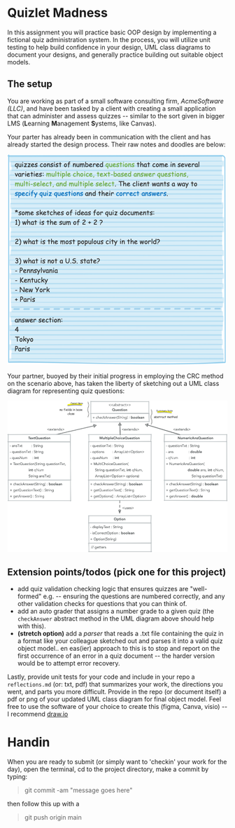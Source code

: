 # Quizlet Madness

In this assignment you will practice basic OOP design by implementing a
fictional quiz administration system. In the process, you will utilize unit 
testing to help build confidence in your design, UML class diagrams to document 
your designs, and generally practice building out suitable object models.

## The setup

You are working as part of a small software consulting firm, *AcmeSoftware (LLC)*,
and have been tasked by a client with creating a small application that can 
administer and assess quizzes -- similar to the sort given in bigger LMS 
(**L**earning **M**anagement **S**ystems, like Canvas).

Your parter has already been in communication with the client and has already 
started the design process. Their raw notes and doodles are below:

![scenario-notes](img/scenario.png)

Your partner, buoyed by their initial progress in employing the CRC method on 
the scenario above, has taken the liberty of sketching out a UML class diagram
for representing quiz questions:

![quiz-questions](img/uml.png)

## Extension points/todos (pick one for this project)

* add quiz validation checking logic that ensures quizzes are "well-formed" e.g.
-- ensuring the questions are numbered correctly, and any other validation checks
for questions that you can think of.
* add an auto grader that assigns a number grade to a given quiz 
(the `checkAnswer` abstract method in the UML diagram above should help with 
this).
* **(stretch option)** add a *parser* that reads a .txt file containing the quiz 
in a format like your colleague sketched out and parses it into a valid quiz 
object model.. en eas(ier) approach to this is to stop and report on the first 
occurrence of an error in a quiz document -- the harder version would be to 
attempt error recovery.

Lastly, provide unit tests for your code and include in your repo a 
`reflections.md` (or: txt, pdf) that summarizes your work, the directions you 
went, and parts you more difficult. Provide in the repo (or document itself) a pdf or png
of your updated UML class diagram for final object model. Feel free to use the 
software of your choice to create this (figma, Canva, visio) -- I recommend [draw.io](https://app.diagrams.net/)

# Handin

When you are ready to submit (or simply want to 'checkin' your work for the day), 
open the terminal, cd to the project directory, make a commit by typing:

> git commit -am "message goes here"

then follow this up with a

> git push origin main
